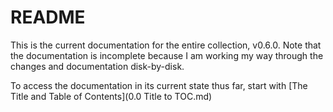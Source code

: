 # README

This is the current documentation for the entire collection, v0.6.0. Note that the documentation is incomplete because I am working my way through the changes and documentation disk-by-disk.

To access the documentation in its current state thus far, start with [The Title and Table of Contents](0.0 Title to TOC.md)
